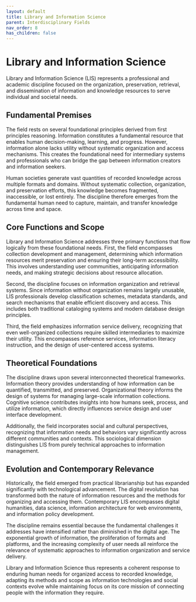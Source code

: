 ```yaml
---
layout: default
title: Library and Information Science
parent: Interdisciplinary Fields
nav_order: 8
has_children: false
---
```


# Library and Information Science

Library and Information Science (LIS) represents a professional and academic discipline focused on the organization, preservation, retrieval, and dissemination of information and knowledge resources to serve individual and societal needs.

## Fundamental Premises

The field rests on several foundational principles derived from first principles reasoning. Information constitutes a fundamental resource that enables human decision-making, learning, and progress. However, information alone lacks utility without systematic organization and access mechanisms. This creates the foundational need for intermediary systems and professionals who can bridge the gap between information creators and information seekers.

Human societies generate vast quantities of recorded knowledge across multiple formats and domains. Without systematic collection, organization, and preservation efforts, this knowledge becomes fragmented, inaccessible, or lost entirely. The discipline therefore emerges from the fundamental human need to capture, maintain, and transfer knowledge across time and space.

## Core Functions and Scope

Library and Information Science addresses three primary functions that flow logically from these foundational needs. First, the field encompasses collection development and management, determining which information resources merit preservation and ensuring their long-term accessibility. This involves understanding user communities, anticipating information needs, and making strategic decisions about resource allocation.

Second, the discipline focuses on information organization and retrieval systems. Since information without organization remains largely unusable, LIS professionals develop classification schemes, metadata standards, and search mechanisms that enable efficient discovery and access. This includes both traditional cataloging systems and modern database design principles.

Third, the field emphasizes information service delivery, recognizing that even well-organized collections require skilled intermediaries to maximize their utility. This encompasses reference services, information literacy instruction, and the design of user-centered access systems.

## Theoretical Foundations

The discipline draws upon several interconnected theoretical frameworks. Information theory provides understanding of how information can be quantified, transmitted, and preserved. Organizational theory informs the design of systems for managing large-scale information collections. Cognitive science contributes insights into how humans seek, process, and utilize information, which directly influences service design and user interface development.

Additionally, the field incorporates social and cultural perspectives, recognizing that information needs and behaviors vary significantly across different communities and contexts. This sociological dimension distinguishes LIS from purely technical approaches to information management.

## Evolution and Contemporary Relevance

Historically, the field emerged from practical librarianship but has expanded significantly with technological advancement. The digital revolution has transformed both the nature of information resources and the methods for organizing and accessing them. Contemporary LIS encompasses digital humanities, data science, information architecture for web environments, and information policy development.

The discipline remains essential because the fundamental challenges it addresses have intensified rather than diminished in the digital age. The exponential growth of information, the proliferation of formats and platforms, and the increasing complexity of user needs all reinforce the relevance of systematic approaches to information organization and service delivery.

Library and Information Science thus represents a coherent response to enduring human needs for organized access to recorded knowledge, adapting its methods and scope as information technologies and social contexts evolve while maintaining focus on its core mission of connecting people with the information they require.
